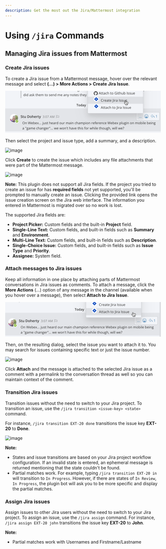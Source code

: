 ```yaml
---
description: Get the most out the Jira/Mattermost integration
---
```


# Using `/jira` Commands

## Managing Jira issues from Mattermost

### Create Jira issues

To create a Jira issue from a Mattermost message, hover over the relevant message and select **\(...\) > More Actions > Create Jira Issue**.

![You can create a Jira issue from any Mattermost message](../.gitbook/assets/image%20%285%29.png)

Then select the project and issue type, add a summary, and a description.

![image](https://user-images.githubusercontent.com/13119842/59113188-985a9280-8912-11e9-9def-9a7382b4137e.png)

Click **Create** to create the issue which includes any file attachments that were part of the Mattermost message.

![image](https://user-images.githubusercontent.com/13119842/59113219-a4deeb00-8912-11e9-9741-5ddc8a4b51fa.png)

**Note:** This plugin does not support all Jira fields. If the project you tried to create an issue for has **required fields** not yet supported, you'll be prompted to manually create an issue. Clicking the provided link opens the issue creation screen on the Jira web interface. The information you entered in Mattermost is migrated over so no work is lost.

The supported Jira fields are:

* **Project Picker:** Custom fields and the built-in **Project** field.
* **Single-Line Text:** Custom fields, and built-in fields such as **Summary** and **Environment**.
* **Multi-Line Text:** Custom fields, and built-in fields such as **Description**.
* **Single-Choice Issue:** Custom fields, and built-in fields such as **Issue Type** and **Priority**.
* **Assignee:** System field.

### Attach messages to Jira issues

Keep all information in one place by attaching parts of Mattermost conversations in Jira issues as comments. To attach a message, click the **More Actions** \(...\) option of any message in the channel \(available when you hover over a message\), then select **Attach to Jira Issue**.

![You can attach a message to an existing Jira ticket](../.gitbook/assets/image%20%286%29.png)

Then, on the resulting dialog, select the issue you want to attach it to. You may search for issues containing specific text or just the issue number.

![image](https://user-images.githubusercontent.com/13119842/59113267-b627f780-8912-11e9-90ec-417d430de7e6.png)

Click **Attach** and the message is attached to the selected Jira issue as a comment with a permalink to the conversation thread as well so you can maintain context of the comment.

### Transition Jira issues

Transition issues without the need to switch to your Jira project. To transition an issue, use the `/jira transition <issue-key> <state>` command.

For instance, `/jira transition EXT-20 done` transitions the issue key **EXT-20** to **Done**.

![image](https://user-images.githubusercontent.com/13119842/59113377-dfe11e80-8912-11e9-8971-f869fa123366.png)

**Note:**
* States and issue transitions are based on your Jira project workflow configuration. If an invalid state is entered, an ephemeral message is returned mentioning that the state couldn't be found.
* Partial matches work. For example, typing `/jira transition EXT-20 in` will transition to `In Progress`. However, if there are states of `In Review`, `In Progress`, the plugin bot will ask you to be more specific and display the partial matches.

### Assign Jira issues

Assign issues to other Jira users without the need to switch to your Jira project. To assign an issue, use the `/jira assign` command. For instance, `/jira assign EXT-20 john` transitions the issue key **EXT-20** to **John**.

**Note:**

* Partial matches work with Usernames and Firstname/Lastname

